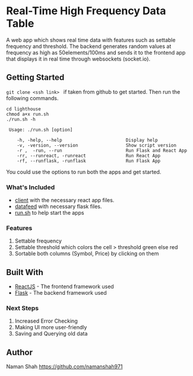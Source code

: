 # Real-Time High Frequency Data Table 

A web app which shows real time data with features such as settable frequency and threshold. 
The backend generates random values at frequency as high as 50elements/100ms and sends it to the frontend app that displays it in real time through websockets (socket.io).

## Getting Started

``git clone <ssh link> `` if taken from github to get started. Then run the following commands.
```
cd lighthouse
chmod a+x run.sh
./run.sh -h
```
```
 Usage: ./run.sh [option]

    -h, -help, --help                        Display help
    -v, -version, --version                  Show script version
    -r ,  -run, --run                        Run Flask and React App
    -rr, --runreact, -runreact               Run React App
    -rf, --runflask, -runflask               Run Flask App
```
You could use the options to run both the apps and get started. 

### What's Included

* [client](client) with the necessary react app files.
* [datafeed](datafeed) with necessary flask files.
* [run.sh](run.sh) to help start the apps

### Features

1. Settable frequency
2. Settable threshold which colors the cell > threshold green else red
3. Sortable both columns (Symbol, Price) by clicking on them 

## Built With

* [ReactJS](https://reactjs.org/docs/getting-started.html) - The frontend framework used
* [Flask](https://flask.palletsprojects.com/en/1.0.x/) - The backend framework used

### Next Steps
1. Increased Error Checking
2. Making UI more user-friendly
3. Saving and Querying old data

## Author
Naman Shah https://github.com/namanshah971



